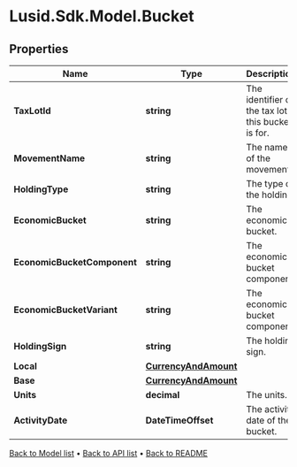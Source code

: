 # Lusid.Sdk.Model.Bucket

## Properties

Name | Type | Description | Notes
------------ | ------------- | ------------- | -------------
**TaxLotId** | **string** | The identifier of the tax lot this bucket is for. | [optional] 
**MovementName** | **string** | The name of the movement. | [optional] 
**HoldingType** | **string** | The type of the holding. | [optional] 
**EconomicBucket** | **string** | The economic bucket. | [optional] 
**EconomicBucketComponent** | **string** | The economic bucket component. | [optional] 
**EconomicBucketVariant** | **string** | The economic bucket component. | [optional] 
**HoldingSign** | **string** | The holding sign. | [optional] 
**Local** | [**CurrencyAndAmount**](CurrencyAndAmount.md) |  | [optional] 
**Base** | [**CurrencyAndAmount**](CurrencyAndAmount.md) |  | [optional] 
**Units** | **decimal** | The units. | [optional] 
**ActivityDate** | **DateTimeOffset** | The activity date of the bucket. | [optional] 

[Back to Model list](../README.md#documentation-for-models) &#8226; [Back to API list](../README.md#documentation-for-api-endpoints) &#8226; [Back to README](../README.md)

